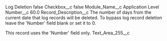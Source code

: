 <?xml version="1.0" encoding="UTF-8"?>
<CustomMetadata xmlns="http://soap.sforce.com/2006/04/metadata" xmlns:xsi="http://www.w3.org/2001/XMLSchema-instance" xmlns:xsd="http://www.w3.org/2001/XMLSchema">
    <label>Log Deletion</label>
    <protected>false</protected>
    <values>
        <field>Checkbox__c</field>
        <value xsi:type="xsd:boolean">false</value>
    </values>
    <values>
        <field>Module_Name__c</field>
        <value xsi:type="xsd:string">Application Level</value>
    </values>
    <values>
        <field>Number__c</field>
        <value xsi:type="xsd:double">60.0</value>
    </values>
    <values>
        <field>Record_Description__c</field>
        <value xsi:type="xsd:string">The number of days from the current date that log records will be deleted.  To bypass log record deletion leave the &apos;Number&apos; field blank or set it to 0.

This record uses the &apos;Number&apos; field only.</value>
    </values>
    <values>
        <field>Text_Area_255__c</field>
        <value xsi:nil="true"/>
    </values>
</CustomMetadata>
